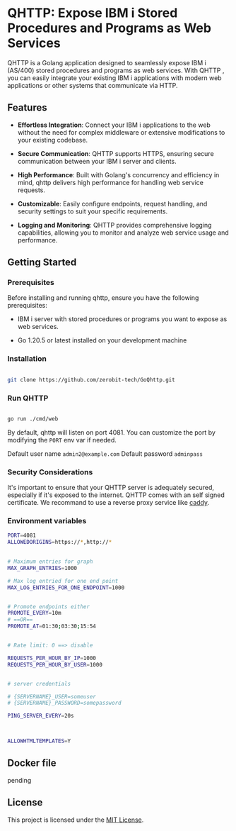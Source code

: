# QHTTP: Expose IBM i Stored Procedures and Programs as Web Services

  

QHTTP is a Golang application designed to seamlessly expose IBM i (AS/400) stored procedures and programs as web services. With QHTTP , you can easily integrate your existing IBM i applications with modern web applications or other systems that communicate via HTTP.

  

## Features

  

- **Effortless  Integration**: Connect your IBM i applications to the web without the need for complex middleware or extensive modifications to your existing codebase.

- **Secure  Communication**: QHTTP supports HTTPS, ensuring secure communication between your IBM i server and clients.

- **High  Performance**: Built with Golang's concurrency and efficiency in mind, qhttp delivers high performance for handling web service requests.

- **Customizable**:  Easily configure endpoints, request handling, and security settings to suit your specific requirements.

- **Logging  and Monitoring**: QHTTP provides comprehensive logging capabilities, allowing you to monitor and analyze web service usage and performance.



## Getting Started

  

### Prerequisites

  

Before installing and running qhttp, ensure you have the following prerequisites:

  

- IBM i server with stored procedures or programs you want to expose as web services.

- Go 1.20.5 or latest installed on your development machine


### Installation

```bash

git clone https://github.com/zerobit-tech/GoQhttp.git

```


### Run QHTTP



```bash

go run ./cmd/web

```

By default, qhttp will listen on port 4081. You can customize the port by modifying the `PORT` env var if needed.

Default user name `admin2@example.com`
Default password `adminpass`



### Security Considerations

  

It's important to ensure that your QHTTP server is adequately secured, especially if it's exposed to the internet. QHTTP comes with an self signed certificate.
We recommand to use a reverse proxy service like [caddy](https://caddyserver.com/). 


### Environment variables
```bash
PORT=4081
ALLOWEDORIGINS=https://*,http://*
 

# Maximum entries for graph
MAX_GRAPH_ENTRIES=1000

# Max log entried for one end point
MAX_LOG_ENTRIES_FOR_ONE_ENDPOINT=1000


# Promote endpoints either
PROMOTE_EVERY=10m
# ==OR==
PROMOTE_AT=01:30;03:30;15:54


# Rate limit: 0 ==> disable

REQUESTS_PER_HOUR_BY_IP=1000
REQUESTS_PER_HOUR_BY_USER=1000


# server credentials

# {SERVERNAME}_USER=someuser
# {SERVERNAME}_PASSWORD=somepassword

PING_SERVER_EVERY=20s



ALLOWHTMLTEMPLATES=Y
```

## Docker file

pending


## License

  

This project is licensed under the [MIT License](LICENSE).